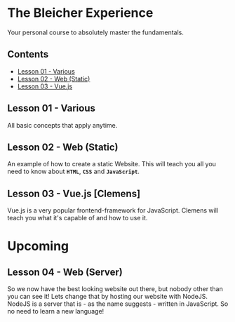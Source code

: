 # The Bleicher Experience
Your personal course to absolutely master the fundamentals.

## Contents
* [Lesson 01 - Various](#lesson-01---various])
* [Lesson 02 - Web (Static)](#lesson-02---Web-(Static)])
* [Lesson 03 - Vue.js](#lesson-03---Vue.js-[Clemens]])

## Lesson 01 - Various
All basic concepts that apply anytime.

## Lesson 02 - Web (Static)
An example of how to create a static Website. This will teach you all you need to know about **`HTML`**, **`CSS`** and **`JavaScript`**.

## Lesson 03 - Vue.js [Clemens]
Vue.js is a very popular frontend-framework for JavaScript. Clemens will teach you what it's capable of and how to use it.

# Upcoming
## Lesson 04 - Web (Server)
So we now have the best looking website out there, but nobody other than you can see it! Lets change that by hosting our website with NodeJS. NodeJS is a server that is - as the name suggests - written in JavaScript. So no need to learn a new language!